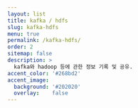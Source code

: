 ```yaml
---
layout: list
title: kafka / hdfs
slug: kafka-hdfs
menu: true
permalink: /kafka-hdfs/
order: 2
sitemap: false
description: >
  kafka와 hadoop 등에 관한 정보 기록 및 공유.
accent_color: '#268bd2'
accent_image:
  background: '#202020'
  overlay:    false
---
```

